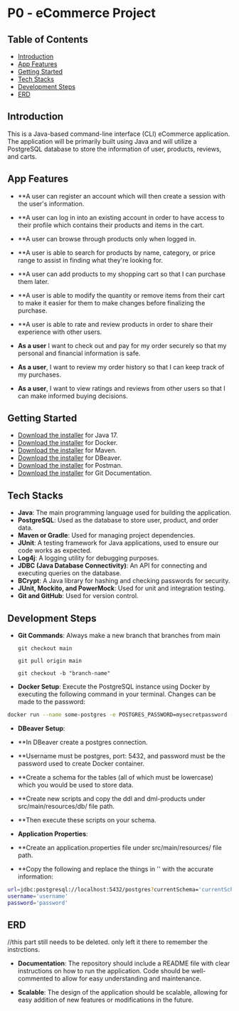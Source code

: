 # P0 - eCommerce Project

## Table of Contents

- [Introduction](#introduction)
- [App Features](#app-features)
- [Getting Started](#getting-started)
- [Tech Stacks](#tech-stacks)
- [Development Steps](#development-steps)
- [ERD](#erd)


## Introduction

This is a Java-based command-line interface (CLI) eCommerce application. The application will be primarily built using Java and will utilize a PostgreSQL database to store the information of user, products, reviews, and carts.

## App Features

- **A user can register an account which will then create a session with the user's information.
- **A user can log in into an existing account in order to have access to their profile which contains their products and items in the cart.
- **A user can browse through products only when logged in.
- **A user is able to search for products by name, category, or price range to assist in finding what they're looking for.
- **A user can add products to my shopping cart so that I can purchase them later.
- **A user is able to modify the quantity or remove items from their cart to make it easier for them to make changes before finalizing the purchase.
- **A user is able to rate and review products in order to share their experience with other users.

- **As a user** I want to check out and pay for my order securely so that my personal and financial information is safe.
- **As a user**, I want to review my order history so that I can keep track of my purchases.
- **As a user**, I want to view ratings and reviews from other users so that I can make informed buying decisions.


## Getting Started

- [Download the installer](https://docs.oracle.com/en/java/javase/17/) for Java 17.
- [Download the installer](https://docs.docker.com/) for Docker.
- [Download the installer](https://maven.apache.org/guides/index.html) for Maven.
- [Download the installer](https://dbeaver.io/docs/) for DBeaver.
- [Download the installer](https://learning.postman.com/docs/) for Postman.
- [Download the installer](https://git-scm.com/doc) for Git Documentation.

## Tech Stacks

- **Java**: The main programming language used for building the application.
- **PostgreSQL**: Used as the database to store user, product, and order data.
- **Maven or Gradle**: Used for managing project dependencies.
- **JUnit**: A testing framework for Java applications, used to ensure our code works as expected.
- **Log4j**: A logging utility for debugging purposes.
- **JDBC (Java Database Connectivity)**: An API for connecting and executing queries on the database.
- **BCrypt**: A Java library for hashing and checking passwords for security.
- **JUnit, Mockito, and PowerMock**: Used for unit and integration testing.
- **Git and GitHub**: Used for version control.


## Development Steps

- **Git Commands**: Always make a new branch that branches from main

  `git checkout main`

  `git pull origin main`

  `git checkout -b "branch-name"`

- **Docker Setup**: Execute the PostgreSQL instance using Docker by executing the following command in your terminal. Changes can be made to the password:

```bash
docker run --name some-postgres -e POSTGRES_PASSWORD=mysecretpassword -p 5432:5432 -d postgres
``` 

- **DBeaver Setup**: 
-  **In DBeaver create a postgres connection. 
-  **Username must be postgres, port: 5432, and password must be the password used to create Docker container. 
-  **Create a schema for the tables (all of which must be lowercase) which you would be used to store data. 
-  **Create new scripts and copy the ddl and dml-products under src/main/resources/db/ file path. 
-  **Then execute these scripts on your schema.

- **Application Properties**: 
-  **Create an application.properties file under src/main/resources/ file path. 
-  **Copy the following and replace the things in '' with the accurate information:
```bash
url=jdbc:postgresql://localhost:5432/postgres?currentSchema='currentSchema'
username='username'
password='password'
```

## ERD

//this part still needs to be deleted. only left it there to remember the instrctions.
- **Documentation**: The repository should include a README file with clear instructions on how to run the application. Code should be well-commented to allow for easy understanding and maintenance.

- **Scalable**: The design of the application should be scalable, allowing for easy addition of new features or modifications in the future.

